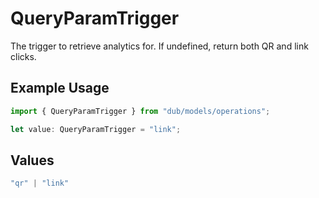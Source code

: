 # QueryParamTrigger

The trigger to retrieve analytics for. If undefined, return both QR and link clicks.

## Example Usage

```typescript
import { QueryParamTrigger } from "dub/models/operations";

let value: QueryParamTrigger = "link";
```

## Values

```typescript
"qr" | "link"
```